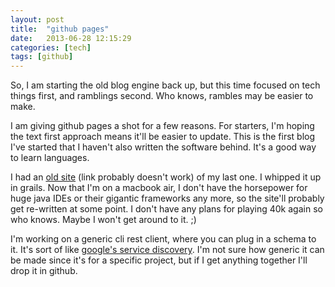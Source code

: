 ```yaml
---
layout: post
title:  "github pages"
date:   2013-06-28 12:15:29
categories: [tech]
tags: [github]
---
```


So, I am starting the old blog engine back up, but this time focused on tech things first, and ramblings second. Who knows, rambles may be easier to make.

I am giving github pages a shot for a few reasons. For starters, I'm hoping the text first approach means it'll be easier to update. This is the first blog I've started that I haven't also written the software behind. It's a good way to learn languages.

I had an [old site][atsknf] (link probably doesn't work) of my last one. I whipped it up in grails. Now that I'm on a macbook air, I don't have the horsepower for huge java IDEs or their gigantic frameworks any more, so the site'll probably get re-written at some point. I don't have any plans for playing 40k again so who knows. Maybe I won't get around to it. ;)

I'm working on a generic cli rest client, where you can plug in a schema to it. It's sort of like [google's service discovery][gsd]. I'm not sure how generic it can be made since it's for a specific project, but if I get anything together I'll drop it in github.

[atsknf]: http://atsknf.com/
[gsd]: https://developers.google.com/discovery/ 
[jekyll-gh]: https://github.com/mojombo/jekyll
[jekyll]:    http://jekyllrb.com
